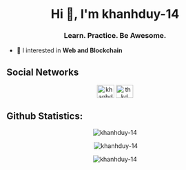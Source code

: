 
<h1 align="center">Hi 👋, I'm khanhduy-14</h1>

<h3 align="center">Learn. Practice. Be Awesome.</h3>


- 🌱 I interested in **Web and Blockchain**


## <h2 align="left">Social Networks</h2>

<p align="center">
<a href="https://linkedin.com/in/khanhduydev" target="blank"><img align="center" src="https://raw.githubusercontent.com/rahuldkjain/github-profile-readme-generator/master/src/images/icons/Social/linked-in-alt.svg" alt="khanhduydev" height="30" width="40" /></a>
<a href="https://stackoverflow.com/users/20029843" target="blank"><img align="center" src="https://raw.githubusercontent.com/rahuldkjain/github-profile-readme-generator/master/src/images/icons/Social/stack-overflow.svg" alt="thkd" height="30" width="40" /></a>
</p>

## <h2 align="left">Github Statistics:</h2>

<p  align="center"><img src="https://github-readme-stats-khanhduy-14.vercel.app/api/top-langs?username=khanhduy-14&show_icons=true&locale=en&layout=compact&card_width=520&langs_count=20&theme=darcula" alt="khanhduy-14"/></p>

<p  align="center">&nbsp;<img  src="https://github-readme-stats-khanhduy-14.vercel.app//api?username=khanhduy-14&show_icons=true&locale=en&theme=darcula&hide=issues,contribs" alt="khanhduy-14"/></p>

<p  align="center"><img src="https://github-readme-streak-stats.herokuapp.com/?user=khanhduy-14&theme=darcula" alt="khanhduy-14"/></p>
